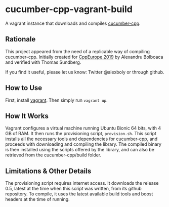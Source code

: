 # cucumber-cpp-vagrant-build
A vagrant instance that downloads and compiles [cucumber-cpp](https://github.com/cucumber/cucumber-cpp).

## Rationale

This project appeared from the need of a replicable way of compiling cucumber-cpp. Initially created for [CppEurope 2019](https://cppeurope.com) by Alexandru Bolboaca and verified with Thomas Sundberg. 

If you find it useful, please let us know: Twitter @alexboly or through github.

## How to Use

First, install [vagrant](https://www.vagrantup.com/). Then simply run `vagrant up`. 

## How It Works

Vagrant configures a virtual machine running Ubuntu Bionic 64 bits, with 4 GB of RAM. It then runs the provisioning script, `provision.sh`. This script installs all the necessary tools and dependencies for cucumber-cpp, and proceeds with downloading and compiling the library. The compiled binary is then installed using the scripts offered by the library, and can also be retrieved from the cucumber-cpp/build folder.

## Limitations & Other Details

The provisioning script requires internet access. It downloads the release 0.5, latest at the time when this script was written, from its github repository. To compile, it uses the latest available build tools and boost headers at the time of running.
